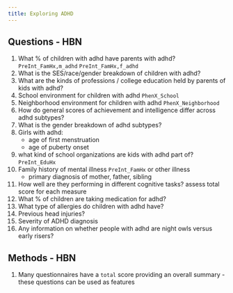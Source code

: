 ```yaml
---
title: Exploring ADHD
---
```



## Questions - HBN

1. What % of children with adhd have parents with adhd? `PreInt_FamHx,m_adhd` `PreInt_FamHx,f_adhd`
2. What is the SES/race/gender breakdown of children with adhd? 
3. What are the kinds of professions / college education held by parents of kids with adhd?
4. School environment for children with adhd `PhenX_School`
5. Neighborhood environment for children with adhd `PhenX_Neighborhood`
6. How do general scores of achievement and intelligence differ across adhd subtypes? 
7. What is the gender breakdown of adhd subtypes? 
8. Girls with adhd: 
    * age of first menstruation 
    * age of puberty onset
9. what kind of school organizations are kids with adhd part of? `PreInt_EduHx`
10. Family history of mental illness `PreInt_FamHx` or other illness
    * primary diagnosis of mother, father, sibling
11. How well are they performing in different cognitive tasks? assess total score for each measure
14. What % of children are taking medication for adhd? 
15. What type of allergies do children with adhd have?
16. Previous head injuries? 
17. Severity of ADHD diagnosis
18. Any information on whether people with adhd are night owls versus early risers?


## Methods - HBN

1. Many questionnaires have a `total` score providing an overall summary - these questions can be used as features 